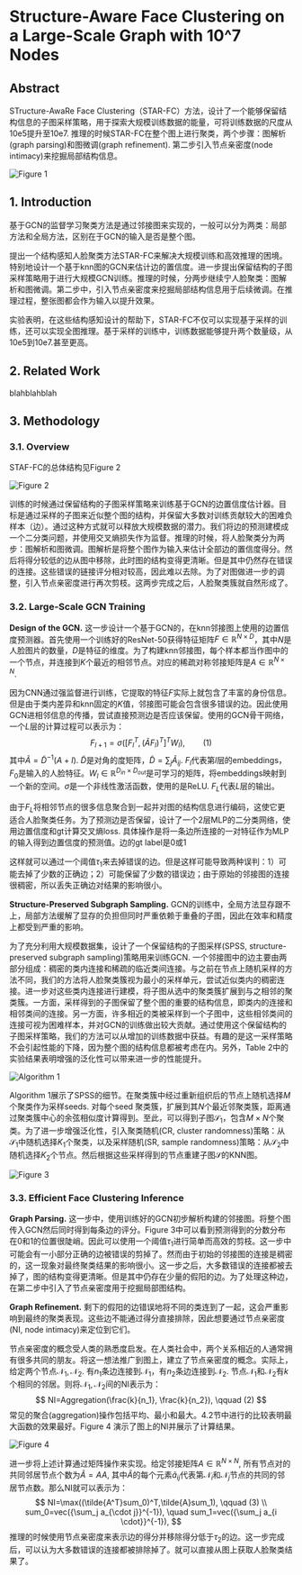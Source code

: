 # Structure-Aware Face Clustering on a Large-Scale Graph with 10^7 Nodes

## Abstract

STructure-AwaRe Face Clustering（STAR-FC）方法，设计了一个能够保留结构信息的子图采样策略，用于探索大规模训练数据的能量，可将训练数据的尺度从10e5提升至10e7. 推理的时候STAR-FC在整个图上进行聚类，两个步骤：图解析(graph parsing)和图微调(graph refinement). 第二步引入节点亲密度(node intimacy)来挖掘局部结构信息。

![Figure 1](1.png "Figure 1")

## 1. Introduction

基于GCN的监督学习聚类方法是通过邻接图来实现的，一般可以分为两类：局部方法和全局方法，区别在于GCN的输入是否是整个图。

提出一个结构感知人脸聚类方法STAR-FC来解决大规模训练和高效推理的困境。特别地设计一个基于knn图的GCN来估计边的置信度。进一步提出保留结构的子图采样策略用于进行大规模GCN训练。推理的时候，分两步继续宁人脸聚类：图解析和图微调。第二步中，引入节点亲密度来挖掘局部结构信息用于后续微调。在推理过程，整张图都会作为输入以提升效果。

实验表明，在这些结构感知设计的帮助下，STAR-FC不仅可以实现基于采样的训练，还可以实现全图推理。基于采样的训练中，训练数据能够提升两个数量级，从10e5到10e7.甚至更高。



## 2. Related Work

blahblahblah



## 3. Methodology

### 3.1. Overview

STAF-FC的总体结构见Figure 2

![Figure 2](2.png "Figure 2")

训练的时候通过保留结构的子图采样策略来训练基于GCN的边置信度估计器。目标是通过采样的子图来近似整个图的结构，并保留大多数对训练贡献较大的困难负样本（边）。通过这种方式就可以释放大规模数据的潜力。我们将边的预测建模成一个二分类问题，并使用交叉熵损失作为监督。推理的时候，将人脸聚类分为两步：图解析和图微调。图解析是将整个图作为输入来估计全部边的置信度得分。然后将得分较低的边从图中移除，此时图的结构变得更清晰。但是其中仍然存在错误的连接。这些错误的链接评分相对较高，因此难以去除。为了对图做进一步的调整，引入节点亲密度进行再次剪枝。这两步完成之后，人脸聚类簇就自然形成了。

### 3.2. Large-Scale GCN Training

**Design of the GCN.** 这一步设计一个基于GCN的，在knn邻接图上使用的边置信度预测器。首先使用一个训练好的ResNet-50获得特征矩阵$F\in \mathbb{R}^{N\times D}$，其中$N$是人脸图片的数量，$D$是特征的维度。为了构建knn邻接图，每个样本都当作图中的一个节点，并连接到$K$个最近的相邻节点。对应的稀疏对称邻接矩阵是$A \in \mathbb{R}^{N\times N}$.

因为CNN通过强监督进行训练，它提取的特征$F$实际上就包含了丰富的身份信息。但是由于类内差异和knn固定的$K$值，邻接图可能会包含很多错误的边。因此使用GCN进相邻信息的传播，尝试直接预测边是否应该保留。使用的GCN骨干网络，一个$L$层的计算过程可以表示为：
$$
F_{l+1}=\sigma \Big( [F_l^T,(\tilde{A}F_l)^T]^TW_l \Big), \qquad(1)
$$
其中$\tilde{A}=\tilde{D}^{-1}(A+I)$. $\tilde{D}$是对角的度矩阵，$\tilde{D}=\sum_j\tilde{A}_{ij}$. $F_l$代表第$l$层的embeddings，$F_0$是输入的人脸特征。$W_l \in \mathbb{R}^{D_{in}\times D_{out}}$是可学习的矩阵，将embeddings映射到一个新的空间。$\sigma$是一个非线性激活函数，使用的是ReLU. $F_L$代表$L$层的输出。

由于$F_L$将相邻节点的很多信息聚合到一起并对图的结构信息进行编码，这使它更适合人脸聚类任务。为了预测边是否保留，设计了一个2层MLP的二分类网络，使用边置信度和gt计算交叉熵loss. 具体操作是将一条边所连接的一对特征作为MLP的输入得到边置信度的预测值。边的gt label是0或1

这样就可以通过一个阈值$\tau_1$来去掉错误的边。但是这样可能导致两种误判：1）可能去掉了少数的正确边；2）可能保留了少数的错误边；由于原始的邻接图的连接很稠密，所以丢失正确边对结果的影响很小。

**Structure-Preserved Subgraph Sampling.** GCN的训练中，全局方法显存跟不上，局部方法缓解了显存的负担但同时严重依赖于重叠的子图，因此在效率和精度上都受到严重的影响。

为了充分利用大规模数据集，设计了一个保留结构的子图采样(SPSS, structure-preserved subgraph sampling)策略用来训练GCN. 一个邻接图中的边主要由两部分组成：稠密的类内连接和稀疏的临近类间连接。与之前在节点上随机采样的方法不同，我们的方法将人脸聚类簇视为最小的采样单元，尝试近似类内的稠密连接。进一步对这些类内连接进行建模，将子图从选中的聚类簇扩展到与之相邻的聚类簇。一方面，采样得到的子图保留了整个图的重要的结构信息，即类内的连接和相邻类间的连接。另一方面，许多相近的类被采样到一个子图中，这些相邻类间的连接可视为困难样本，并对GCN的训练做出较大贡献。通过使用这个保留结构的子图采样策略，我们的方法可以从增加的训练数据中获益。有趣的是这一采样策略不会引起性能的下降，因为整个图的结构信息都被考虑在内。另外，Table 2中的实验结果表明增强的泛化性可以带来进一步的性能提升。

![Algorithm 1](a1.png "Algorithm 1")

Algorithm 1展示了SPSS的细节。在聚类簇中经过重新组织后的节点上随机选择$M$个聚类作为采样seeds. 对每个seed 聚类簇，扩展到其$N$个最近邻聚类簇，距离通过聚类簇中心的余弦相似度计算得到。至此，可以得到子图$\mathcal{S}_1$，包含$M\times N$个聚类。为了进一步增强泛化性，引入聚类随机(CR, cluster randomness)策略：从$\mathcal{S}_1$中随机选择$K_1$个聚类，以及采样随机(SR, sample randomness)策略：从$\mathcal{S}_2$中随机选择$K_2$个节点。然后根据这些采样得到的节点重建子图$\mathcal{S}$的KNN图。

![Figure 3](3.png "Figure 3")

### 3.3. Efficient Face Clustering Inference

**Graph Parsing.** 这一步中，使用训练好的GCN初步解析构建的邻接图。将整个图传入GCN然后同时得到每条边的评分。Figure 3中可以看到预测得到的分数分布在0和1的位置很陡峭。因此可以使用一个阈值$\tau_1$进行简单而高效的剪枝。这一步中可能会有一小部分正确的边被错误的剪掉了。然而由于初始的邻接图的连接是稠密的，这一现象对最终聚类结果的影响很小。这一步之后，大多数错误的连接都被去掉了，图的结构变得更清晰。但是其中仍存在少量的假阳的边。为了处理这种边，在第二步中引入了节点亲密度用于挖掘局部图结构。

**Graph Refinement.** 剩下的假阳的边错误地将不同的类连到了一起，这会严重影响到最终的聚类表现。这些边不能通过得分直接排除，因此想要通过节点亲密度(NI, node intimacy)来定位到它们。

节点亲密度的概念受人类的熟悉度启发。在人类社会中，两个关系相近的人通常拥有很多共同的朋友。将这一想法推广到图上，建立了节点亲密度的概念。实际上，给定两个节点$\mathcal{N}_1,\mathcal{N}_2$. 有$n_1$条边连接到$\mathcal{N}_1$，有$n_2$条边连接到$\mathcal{N}_2$. 节点$\mathcal{N}_1$和$\mathcal{N}_2$有$k$个相同的邻居。则将$\mathcal{N}_1,\mathcal{N}_2$间的NI表示为：
$$
NI=Aggregation(\frac{k}{n_1}, \frac{k}{n_2}), \qquad (2)
$$
常见的聚合(aggregation)操作包括平均、最小和最大。4.2节中进行的比较表明最大函数的效果最好。Figure 4 演示了图上的NI并展示了计算结果。

![Figure 4](4.png "Figure 4")

进一步将上述计算通过矩阵操作来实现。给定邻接矩阵$A \in \mathbb{R}^{N\times N}$, 所有节点对的共同邻居节点个数为$\tilde{A}=AA$, 其中$\tilde{A}$的每个元素$\tilde{a}_{ij}$代表第$\mathcal{N}_i$和$\mathcal{N}_j$节点的共同的邻居节点数。那么NI就可以表示为：
$$
NI=\max((\tilde{A^T}sum_0)^T,\tilde{A}sum_1), \qquad (3) \\
sum_0=vec({\sum_j a_{\cdot j}}^{-1}), \quad sum_1=vec({\sum_j a_{i \cdot}}^{-1}),
$$
推理的时候使用节点亲密度来表示边的得分并移除得分低于$\tau_2$的边。这一步完成后，可以认为大多数错误的连接都被排除掉了。就可以直接从图上获取人脸聚类结果了。

